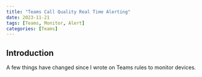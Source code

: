 ```yaml
---
title: "Teams Call Quality Real Time Alerting"
date: 2023-11-21
tags: [Teams, Monitor, Alert]
categories: [Teams]
---
```


## Introduction

A few things have changed since I wrote on Teams rules to monitor devices.